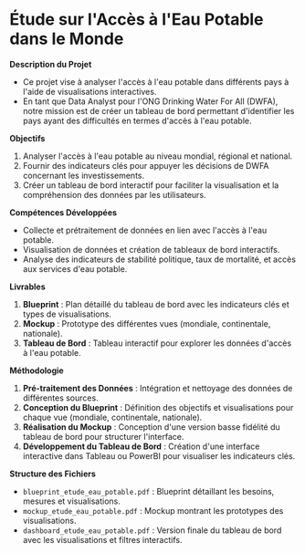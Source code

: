 # Étude sur l'Accès à l'Eau Potable dans le Monde

**Description du Projet**  
- Ce projet vise à analyser l'accès à l'eau potable dans différents pays à l'aide de visualisations interactives.
- En tant que Data Analyst pour l'ONG Drinking Water For All (DWFA), notre mission est de créer un tableau de bord permettant d'identifier les pays ayant des difficultés en termes d'accès à l'eau potable.
  
**Objectifs**  
1. Analyser l'accès à l'eau potable au niveau mondial, régional et national.
2. Fournir des indicateurs clés pour appuyer les décisions de DWFA concernant les investissements.
3. Créer un tableau de bord interactif pour faciliter la visualisation et la compréhension des données par les utilisateurs.
   
**Compétences Développées**  
- Collecte et prétraitement de données en lien avec l'accès à l'eau potable.
- Visualisation de données et création de tableaux de bord interactifs.
- Analyse des indicateurs de stabilité politique, taux de mortalité, et accès aux services d'eau potable.
  
**Livrables**  
1. **Blueprint** : Plan détaillé du tableau de bord avec les indicateurs clés et types de visualisations.
2. **Mockup** : Prototype des différentes vues (mondiale, continentale, nationale).
3. **Tableau de Bord** : Tableau interactif pour explorer les données d'accès à l'eau potable.
   
**Méthodologie**  
1. **Pré-traitement des Données** : Intégration et nettoyage des données de différentes sources.
2. **Conception du Blueprint** : Définition des objectifs et visualisations pour chaque vue (mondiale, continentale, nationale).
3. **Réalisation du Mockup** : Conception d'une version basse fidélité du tableau de bord pour structurer l'interface.
4. **Développement du Tableau de Bord** : Création d'une interface interactive dans Tableau ou PowerBI pour visualiser les indicateurs clés.
   
**Structure des Fichiers**
- `blueprint_etude_eau_potable.pdf` : Blueprint détaillant les besoins, mesures et visualisations.
- `mockup_etude_eau_potable.pdf` : Mockup montrant les prototypes des visualisations.
- `dashboard_etude_eau_potable.pdf` : Version finale du tableau de bord avec les visualisations et filtres interactifs.
